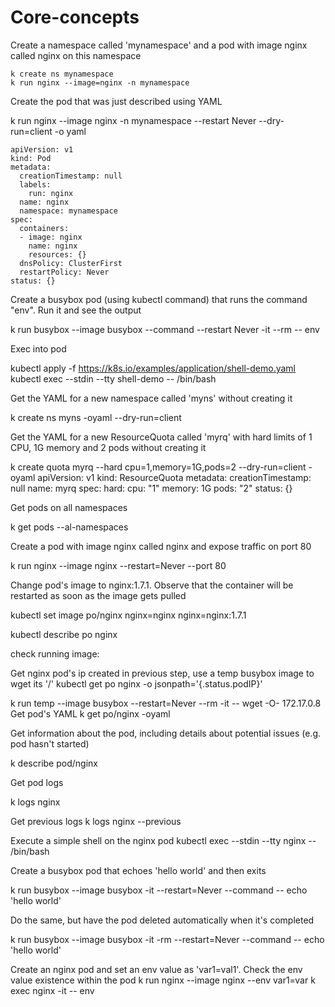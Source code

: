 # Core-concepts

Create a namespace called 'mynamespace' and a pod with image nginx called nginx on this namespace

```
k create ns mynamespace
k run nginx --image=nginx -n mynamespace
```

Create the pod that was just described using YAML

k run nginx --image nginx -n mynamespace --restart Never --dry-run=client -o yaml

```
apiVersion: v1
kind: Pod
metadata:
  creationTimestamp: null
  labels:
    run: nginx
  name: nginx
  namespace: mynamespace
spec:
  containers:
  - image: nginx
    name: nginx
    resources: {}
  dnsPolicy: ClusterFirst
  restartPolicy: Never
status: {}
```

Create a busybox pod (using kubectl command) that runs the command "env". Run it and see the output

k run busybox --image busybox --command --restart Never -it  --rm -- env


Exec into pod

kubectl apply -f https://k8s.io/examples/application/shell-demo.yaml
kubectl exec --stdin --tty shell-demo -- /bin/bash

Get the YAML for a new namespace called 'myns' without creating it

k create  ns myns  -oyaml --dry-run=client

Get the YAML for a new ResourceQuota called 'myrq' with hard limits of 1 CPU, 1G memory and 2 pods without creating it

k create quota myrq --hard cpu=1,memory=1G,pods=2 --dry-run=client -oyaml
apiVersion: v1
kind: ResourceQuota
metadata:
  creationTimestamp: null
  name: myrq
spec:
  hard:
    cpu: "1"
    memory: 1G
    pods: "2"
status: {}

Get pods on all namespaces

k get pods --al-namespaces

Create a pod with image nginx called nginx and expose traffic on port 80

k run nginx --image nginx --restart=Never --port 80

Change pod's image to nginx:1.7.1. Observe that the container will be restarted as soon as the image gets pulled

kubectl set image po/nginx nginx=nginx nginx=nginx:1.7.1

kubectl describe po nginx 

check running image:

Get nginx pod's ip created in previous step, use a temp busybox image to wget its '/'
kubectl get po nginx -o jsonpath='{.status.podIP}'

k run temp --image busybox --restart=Never --rm -it -- wget -O- 172.17.0.8 
Get pod's YAML
k get po/nginx -oyaml

Get information about the pod, including details about potential issues (e.g. pod hasn't started)

k describe pod/nginx

Get pod logs

k logs nginx  

Get previous logs
k logs nginx  --previous

Execute a simple shell on the nginx pod
kubectl exec --stdin --tty nginx -- /bin/bash

Create a busybox pod that echoes 'hello world' and then exits

k run busybox --image busybox  -it --restart=Never  --command -- echo 'hello world'

Do the same, but have the pod deleted automatically when it's completed

k run busybox --image busybox  -it -rm --restart=Never  --command -- echo 'hello world'

Create an nginx pod and set an env value as 'var1=val1'. Check the env value existence within the pod
k run nginx --image nginx --env var1=var 
k exec nginx -it -- env            